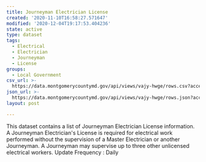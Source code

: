 ```yaml
---
title: Journeyman Electrician License
created: '2020-11-10T16:58:27.571647'
modified: '2020-12-04T19:17:53.404236'
state: active
type: dataset
tags:
  - Electrical
  - Electrician
  - Journeyman
  - License
groups:
  - Local Government
csv_url: >-
  https://data.montgomerycountymd.gov/api/views/vajy-hwge/rows.csv?accessType=DOWNLOAD
json_url: >-
  https://data.montgomerycountymd.gov/api/views/vajy-hwge/rows.json?accessType=DOWNLOAD
layout: post

---
```

This dataset contains a list of Journeyman Electrician License information. A Journeyman Electrician's License is required for electrical work performed without the supervision of a Master Electrician or another Journeyman. A Journeyman may supervise up to three other unlicensed electrical workers.
Update Frequency : Daily
